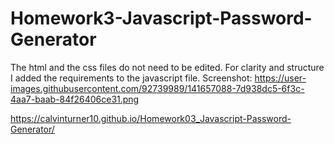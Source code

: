 # Homework3-Javascript-Password-Generator
The html and the css files do not need to be edited. 
For clarity and structure I added the requirements to the javascript file.
Screenshot: https://user-images.githubusercontent.com/92739989/141657088-7d938dc5-6f3c-4aa7-baab-84f26406ce31.png

 https://calvinturner10.github.io/Homework03_Javascript-Password-Generator/
